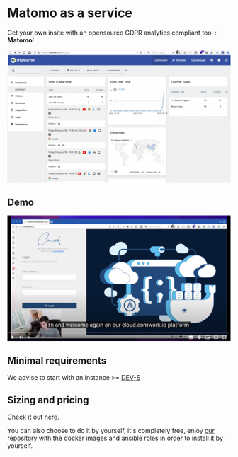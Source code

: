 # Matomo as a service

Get your own insite with an opensource GDPR analytics compliant tool : __Matomo__!

![matomo](./img/matomo.png)

## Demo

[![demo_wordpress_matomo](./img/demo_wordpress_matomo.png)](https://youtu.be/klVgXyELu10)

## Minimal requirements

We advise to start with an instance >= [DEV-S](./sizing_pricing.md)

## Sizing and pricing

Check it out [here](./sizing_pricing.md).

You can also choose to do it by yourself, it's completely free, enjoy [our repository](https://gitlab.comwork.io/oss/ansible-iac/ansible-matomo) with the docker images and ansible roles in order to install it by yourself.
